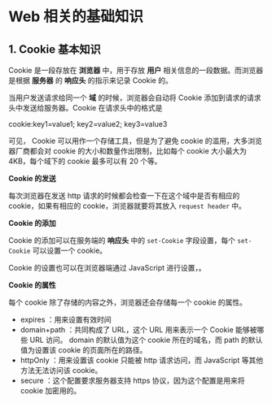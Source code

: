 # Web 相关的基础知识

## 1. Cookie 基本知识

Cookie 是一段存放在 **浏览器** 中，用于存放 **用户** 相关信息的一段数据。而浏览器是根据 **服务器** 的 **响应头** 的指示来记录 Cookie 的。

当用户发送请求给同一个 **域** 的时候，浏览器会自动将 Cookie 添加到请求的请求头中发送给服务器。Cookie 在请求头中的格式是

  cookie:key1=value1; key2=value2; key3=value3

可见， Cookie 可以用作一个存储工具，但是为了避免 cookie 的滥用，大多浏览器厂商都会对 cookie 的大小和数量作出限制，比如每个 cookie 大小最大为 4KB，每个域下的 cookie 最多可以有 20 个等。

**Cookie 的发送**

每次浏览器在发送 http 请求的时候都会检查一下在这个域中是否有相应的 cookie，如果有相应的 cookie，浏览器就要将其放入 `request header` 中。

**Cookie 的添加**

Cookie 的添加可以在服务端的 **响应头** 中的 `set-Cookie` 字段设置，每个 `set-Cookie` 可以设置一个 cookie。

Cookie 的设置也可以在浏览器端通过 JavaScript 进行设置，。

**Cookie 的属性**

每个 cookie 除了存储的内容之外，浏览器还会存储每一个 cookie 的属性。

* expires ：用来设置有效时间
* domain+path ：共同构成了 URL，这个 URL 用来表示一个 Cookie 能够被哪些 URL 访问。 domain 的默认值为这个 cookie 所在的域名，而 path 的默认值为设置该 cookie 的页面所在的路径。
* httpOnly ：用来设置该 cookie 只能被 http 请求访问，而 JavaScript 等其他方法无法访问该 cookie。
* secure ：这个配置要求服务器支持 https 协议，因为这个配置是用来将 cookie 加密用的。
